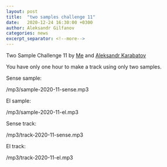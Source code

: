 ```yaml
---
layout: post
title:  "two samples challenge 11"
date:   2020-12-24 16:30:00 +0300
author: Aleksandr Gilfanov
categories: news
excerpt_separator: <!--more-->
---
```

Two Sample Challenge 11 by
[Me](https://github.com/aleksandrgilfanov) and
[Aleksandr Karabatov](https://github.com/elektron314)

You have only one hour to make a track using only two samples.
<!--more-->

Sense sample:

/mp3/sample-2020-11-sense.mp3

El sample:

/mp3/sample-2020-11-el.mp3

Sense track:

/mp3/track-2020-11-sense.mp3

El track:

/mp3/track-2020-11-el.mp3
